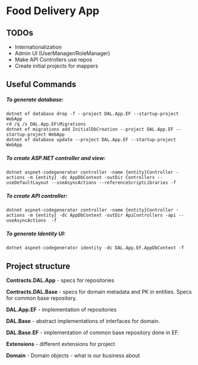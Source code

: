 # Food Delivery App
## TODOs
* Internationalization
* Admin UI (UserManager/RoleManager)
* Make API Controllers use repos
* Create initial projects for mappers
## Useful Commands
##### To generate database:
```
dotnet ef database drop -f --project DAL.App.EF --startup-project WebApp
rd /q /s DAL.App.EF\Migrations
dotnet ef migrations add InitialDbCreation --project DAL.App.EF --startup-project WebApp
dotnet ef database update --project DAL.App.EF --startup-project WebApp
```
##### To create ASP.NET controller and view:
```
dotnet aspnet-codegenerator controller -name {entity}Controller -actions -m {entity} -dc AppDbContext -outDir Controllers --useDefaultLayout --useAsyncActions --referenceScriptLibraries -f
```
##### To create API controller:
```
dotnet aspnet-codegenerator controller -name {entity}Controller -actions -m {entity} -dc AppDbContext -outDir ApiControllers -api --useAsyncActions  -f

```
##### To generate Identity UI:
```
dotnet aspnet-codegenerator identity -dc DAL.App.EF.AppDbContext -f
```

## Project structure
**Contracts.DAL.App** - specs for repositories

**Contracts.DAL.Base** - specs for domain metadata and PK in entities. Specs for common base repository.

**DAL.App.EF** - implementation of repositories

**DAL.Base** - abstract implementations of interfaces for domain.

**DAL.Base.EF** - implementation of common base repository done in EF.

**Extensions** - different extensions for project

**Domain** - Domain objects - what is our business about


